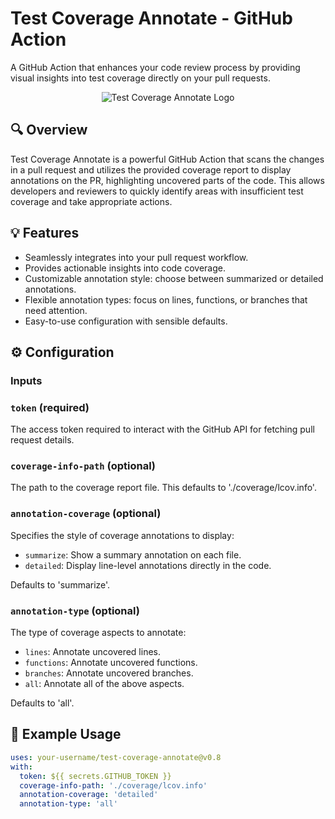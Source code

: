 # Test Coverage Annotate - GitHub Action

A GitHub Action that enhances your code review process by providing visual insights into test coverage directly on your pull requests.

<p align="center">
  <img src="https://drive.google.com/uc?export=view&id=1DHTAmEK5i5e4h1TGOcJ7hwQXaYUshuQF" alt="Test Coverage Annotate Logo">
</p>

## :mag: Overview

Test Coverage Annotate is a powerful GitHub Action that scans the changes in a pull request and utilizes the provided coverage report to display annotations on the PR, highlighting uncovered parts of the code. This allows developers and reviewers to quickly identify areas with insufficient test coverage and take appropriate actions.

## :bulb: Features

- Seamlessly integrates into your pull request workflow.
- Provides actionable insights into code coverage.
- Customizable annotation style: choose between summarized or detailed annotations.
- Flexible annotation types: focus on lines, functions, or branches that need attention.
- Easy-to-use configuration with sensible defaults.

## :gear: Configuration

### Inputs

### `token` (required)

The access token required to interact with the GitHub API for fetching pull request details.

### `coverage-info-path` (optional)

The path to the coverage report file. This defaults to './coverage/lcov.info'.

### `annotation-coverage` (optional)

Specifies the style of coverage annotations to display:
- `summarize`: Show a summary annotation on each file.
- `detailed`: Display line-level annotations directly in the code.

Defaults to 'summarize'.

### `annotation-type` (optional)

The type of coverage aspects to annotate:
- `lines`: Annotate uncovered lines.
- `functions`: Annotate uncovered functions.
- `branches`: Annotate uncovered branches.
- `all`: Annotate all of the above aspects.

Defaults to 'all'.

## :rocket: Example Usage

```yaml
uses: your-username/test-coverage-annotate@v0.8
with:
  token: ${{ secrets.GITHUB_TOKEN }}
  coverage-info-path: './coverage/lcov.info'
  annotation-coverage: 'detailed'
  annotation-type: 'all'
```
